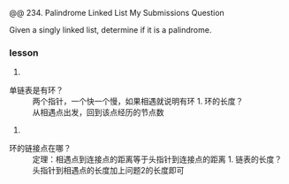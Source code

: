 @@ 234. Palindrome Linked List My Submissions Question

Given a singly linked list, determine if it is a palindrome.
### lesson
1. 
单链表是有环？<br>
　　　两个指针，一个快一个慢，如果相遇就说明有环
1. 
环的长度？<br>
　　　从相遇点出发，回到该点经历的节点数

1. 
环的链接点在哪？<br>
　　　定理：相遇点到连接点的距离等于头指针到连接点的距离
1. 
链表的长度？<br>
　　　头指针到相遇点的长度加上问题2的长度即可
